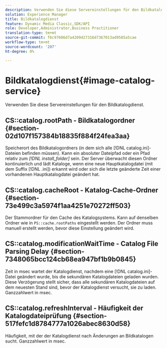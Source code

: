 ```yaml
---
description: Verwenden Sie diese Servereinstellungen für den Bildkatalogdienst.
solution: Experience Manager
title: Bildkatalogdienst
feature: Dynamic Media Classic,SDK/API
role: Developer,Administrator,Business Practitioner
translation-type: tm+mt
source-git-commit: f6c97606d7a4209427316d7367013ad9585a5cae
workflow-type: tm+mt
source-wordcount: '207'
ht-degree: 0%

---
```



# Bildkatalogdienst{#image-catalog-service}

Verwenden Sie diese Servereinstellungen für den Bildkatalogdienst.

## CS::catalog.rootPath - Bildkatalogordner {#section-02d107f157384b18835f884f24fea3aa}

Speicherort des Bildkatalogordners (in dem sich alle [!DNL catalog.ini]-Dateien befinden müssen). Kann ein absoluter Dateipfad oder ein Pfad relativ zum *[!DNL install_folder]* sein. Der Server überwacht diesen Ordner kontinuierlich und lädt Kataloge, wenn eine neue Hauptkatalogdatei (mit dem Suffix [!DNL .ini]) erkannt wird oder sich die letzte geänderte Zeit einer vorhandenen Hauptkatalogdatei geändert hat.

## CS::catalog.cacheRoot - Katalog-Cache-Ordner {#section-73e499c3a5974f1aa4251e70272ff503}

Der Stammordner für den Cache des Katalogsystems. Kann auf denselben Ordner wie in `PS::cache.rootPaths` eingestellt werden. Der Ordner muss manuell erstellt werden, bevor diese Einstellung geändert wird.

## CS::catalog.modificationWaitTime - Catalog File Parsing Delay {#section-7348065bcc124cb68ea947bf1b9b0845}

Zeit in msec wartet der Katalogdienst, nachdem eine [!DNL catalog.ini]-Datei geändert wurde, bis die sekundären Katalogdateien geladen wurden. Diese Verzögerung stellt sicher, dass alle sekundären Katalogdateien auf dem neuesten Stand sind, bevor der Katalogdienst versucht, sie zu laden. Ganzzahlwert in msec.

## CS::catalog.refreshInterval - Häufigkeit der Katalogdateiprüfung {#section-517fefc1d8784777a1026abec8630d58}

Häufigkeit, mit der der Katalogdienst nach Änderungen an Bildkatalogen sucht. Ganzzahlwert in msec.
